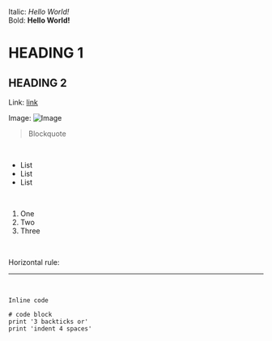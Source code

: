 Italic:         *Hello World!*  <br />
Bold:           **Hello World!**  <br />
# HEADING 1  <br />
## HEADING 2  <br />
Link:           [link](http://github.com)


Image:          ![Image](https://github.githubassets.com/images/modules/logos_page/GitHub-Mark.png)

> Blockquote  
<br />


* List 
* List 
* List 
<br />

1. One
2. Two
3. Three 
<br />

Horizontal rule:

***
<br />

`Inline code`
<br />

```
# code block
print '3 backticks or'
print 'indent 4 spaces'
```
